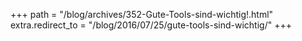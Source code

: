 +++
path = "/blog/archives/352-Gute-Tools-sind-wichtig!.html"
extra.redirect_to = "/blog/2016/07/25/gute-tools-sind-wichtig/"
+++
